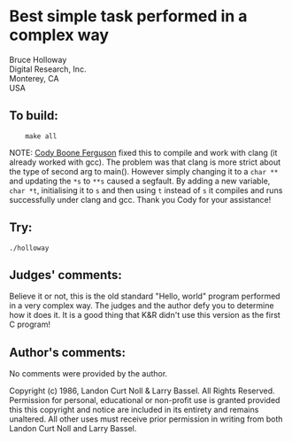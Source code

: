 # Best simple task performed in a complex way

Bruce Holloway  
Digital Research, Inc.  
Monterey, CA  
USA  

## To build:

        make all


NOTE: [Cody Boone Ferguson](/winners.html#Cody_Boone_Ferguson) fixed this to
compile and work with clang (it already worked with gcc).  The problem was that
clang is more strict about the type of second arg to main(). However simply
changing it to a `char **` and updating the `*s` to `**s` caused a segfault. By
adding a new variable, `char *t`, initialising it to `s` and then using `t`
instead of `s` it compiles and runs successfully under clang and gcc. Thank you
Cody for your assistance!

## Try:

	./holloway


## Judges' comments:

Believe it or not, this is the old standard "Hello, world" program
performed in a very complex way.  The judges and the author defy you
to determine how it does it.  It is a good thing that K&R didn't use
this version as the first C program!

## Author's comments:

No comments were provided by the author.



Copyright (c) 1986, Landon Curt Noll & Larry Bassel.
All Rights Reserved.  Permission for personal, educational or non-profit use is
granted provided this this copyright and notice are included in its entirety
and remains unaltered.  All other uses must receive prior permission in writing
from both Landon Curt Noll and Larry Bassel.
